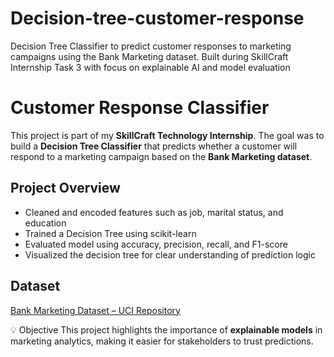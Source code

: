 # Decision-tree-customer-response
Decision Tree Classifier to predict customer responses to marketing campaigns using the Bank Marketing dataset. Built during SkillCraft Internship Task 3 with focus on explainable AI and model evaluation
# Customer Response Classifier

This project is part of my **SkillCraft Technology Internship**. The goal was to build a **Decision Tree Classifier** that predicts whether a customer will respond to a marketing campaign based on the **Bank Marketing dataset**.

## Project Overview

- Cleaned and encoded features such as job, marital status, and education
- Trained a Decision Tree using scikit-learn
- Evaluated model using accuracy, precision, recall, and F1-score
- Visualized the decision tree for clear understanding of prediction logic

## Dataset

[Bank Marketing Dataset – UCI Repository](https://archive.ics.uci.edu/ml/datasets/bank+marketing)

💡 Objective
This project highlights the importance of **explainable models** in marketing analytics, making it easier for stakeholders to trust predictions.

